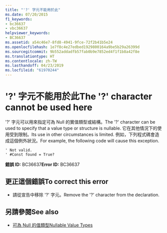 ```yaml
---
title: "'?' 字元不能用於此"
ms.date: 07/20/2015
f1_keywords:
- bc36637
- vbc36637
helpviewer_keywords:
- BC36637
ms.assetid: a54c46e7-8fd8-4941-9fce-72f2b41b5e24
ms.openlocfilehash: 1e7f8c4e27edbed1929800164a9be5b29a26399d
ms.sourcegitcommit: 9b552addadfb57fab0b9e7852ed4f1f1b8a42f8e
ms.translationtype: HT
ms.contentlocale: zh-TW
ms.lasthandoff: 04/23/2019
ms.locfileid: "61970244"
---
```

# <a name="the--character-cannot-be-used-here"></a><span data-ttu-id="3e639-102">'?' 字元不能用於此</span><span class="sxs-lookup"><span data-stu-id="3e639-102">The '?' character cannot be used here</span></span>
<span data-ttu-id="3e639-103">'?' 字元可以用來指定可為 Null 的實值類型或結構。</span><span class="sxs-lookup"><span data-stu-id="3e639-103">The '?' character can be used to specify that a value type or structure is nullable.</span></span> <span data-ttu-id="3e639-104">它在其他情況下的使用受到限制。</span><span class="sxs-lookup"><span data-stu-id="3e639-104">Its use in other circumstances is limited.</span></span> <span data-ttu-id="3e639-105">例如，下列程式碼會造成這個例外狀況。</span><span class="sxs-lookup"><span data-stu-id="3e639-105">For example, the following code will cause this exception.</span></span>  
  
```  
' Not valid.  
' #Const found = True?  
```  
  
 <span data-ttu-id="3e639-106">**錯誤 ID:** BC36637</span><span class="sxs-lookup"><span data-stu-id="3e639-106">**Error ID:** BC36637</span></span>  
  
## <a name="to-correct-this-error"></a><span data-ttu-id="3e639-107">更正這個錯誤</span><span class="sxs-lookup"><span data-stu-id="3e639-107">To correct this error</span></span>  
  
- <span data-ttu-id="3e639-108">請從宣告中移除 '?' 字元。</span><span class="sxs-lookup"><span data-stu-id="3e639-108">Remove the '?' character from the declaration.</span></span>  
  
## <a name="see-also"></a><span data-ttu-id="3e639-109">另請參閱</span><span class="sxs-lookup"><span data-stu-id="3e639-109">See also</span></span>

- [<span data-ttu-id="3e639-110">可為 Null 的值類型</span><span class="sxs-lookup"><span data-stu-id="3e639-110">Nullable Value Types</span></span>](../../visual-basic/programming-guide/language-features/data-types/nullable-value-types.md)
